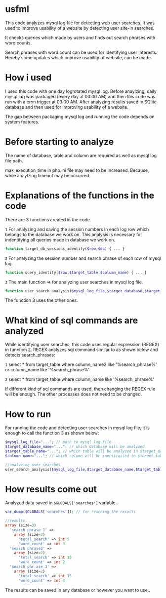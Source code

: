 # usfml
This code analyzes mysql log file for detecting web user searches. It was used to improve usability of a website by detecting user site-in searches.

It checks queries which made by users and finds out search phrases with word counts.

Search phrases with word count can be used for identifying user interests. Hereby some updates which improve usability of website, can be made.

# How i used
I used this code with one day logrotated mysql log. Before anaylzing, daily mysql log was packaged (every day at 00:00 AM) and then this code was run with a cron trigger at 03:00 AM. After analyzing results saved in SQlite database and then used for improving usability of a website.

The gap between packaging mysql log and running the code depends on system features.


# Before starting to analyze
The name of database, table and column are required as well as mysql log file path.

max_execution_time in php.ini file may need to be increased. Because, while anaylzing timeout may be occurred.

# Explanations of the functions in the code
There are 3 functions created in the code.

`1` For analyzing and saving the session numbers in each log row which belongs to the database we work on. This analysis is necessary for indentifying all queries made in database we work on.
```php
function target_db_sessions_identify($row,$db) { ... }
```

`2` For analyzing the session number and search phrase of each row of mysql log.
```php
function query_identify($row,$target_table,$column_name) { ... }
```

`3` The main function => for analyzing user searches in mysql log file.
```php
function user_search_analysis($mysql_log_file,$target_database,$target_table,$column_name) { ... }
```

The function 3 uses the other ones.

# What kind of sql commands are analyzed
While identifying user searches, this code uses regular expression (REGEX) in function 2. REGEX analyzes sql command similar to as shown below and detects search_phrases:

`1` select * from target_table where column_name2 like '%search_phrase%' or column_name like '%search_phrase%'

`2` select * from target_table where column_name like '%search_phrase%'

If different kind of sql commands are used, then changing the REGEX rule will be enough. The other processes does not need to be changed.

# How to run
For running the code and detecting user searches in mysql log file, it is enough to call the function 3 as shown below:

```php
$mysql_log_file="..."; // path to mysql log file
$target_database_name="..."; // which database will be analyzed
$target_table_name="..."; // which table will be analyzed in $target_database_name
$column_name="..."; // which column will be investigated in $target_table_name

//analyzing user searches
user_search_analysis($mysql_log_file,$target_database_name,$target_table_name,$column_name);
```

# How results come out
Analyzed data saved in `$GLOBALS['searches']` variable.

```php
var_dump($GLOBALS['searches']); // for reaching the results

//results
array (size=3)
  'search phrase 1' => 
    array (size=2)
      'total_search' => int 5
      'word_count' => int 3
  'search phrase2' => 
    array (size=2)
      'total_search' => int 10
      'word_count' => int 2
  'search phr ase 3' => 
    array (size=2)
      'total_search' => int 15
      'word_count' => int 4
```

The results can be saved in any database or however you want to use..


